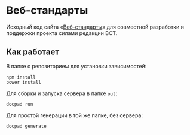 # Веб-стандарты

Исходный код сайта «[Веб-стандарты](http://web-standards.ru/)» для совместной разработки и поддержки проекта силами редакции ВСТ.

## Как работает

В папке с репозиторием для установки зависимостей:

	npm install
	bower install

Для сборки и запуска сервера в папке `out`:

	docpad run

Для простой генерации в той же папке, без сервера:

	docpad generate